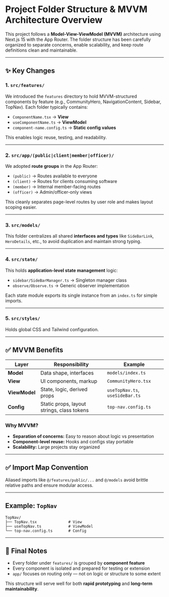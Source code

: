 # Project Folder Structure & MVVM Architecture Overview

This project follows a **Model-View-ViewModel (MVVM)** architecture using Next.js 15 with the App Router. The folder structure has been carefully organized to separate concerns, enable scalability, and keep route definitions clean and maintainable.

---

## ✨ Key Changes

### 1. `src/features/`
We introduced the `features` directory to hold MVVM-structured components by feature (e.g., CommunityHero, NavigationContent, Sidebar, TopNav). Each folder typically contains:

- `ComponentName.tsx` → **View**
- `useComponentName.ts` → **ViewModel**
- `component-name.config.ts` → **Static config values**

This enables logic reuse, testing, and readability.

---

### 2. `src/app/(public|client|member|officer)/`
We adopted **route groups** in the App Router:

- `(public)` → Routes available to everyone
- `(client)` → Routes for clients consuming software
- `(member)` → Internal member-facing routes
- `(officer)` → Admin/officer-only views

This cleanly separates page-level routes by user role and makes layout scoping easier.

---

### 3. `src/models/`
This folder centralizes all shared **interfaces and types** like `SideBarLink`, `HeroDetails`, etc., to avoid duplication and maintain strong typing.

---

### 4. `src/state/`
This holds **application-level state management** logic:

- `sidebar/SideBarManager.ts` → Singleton manager class
- `observe/Observe.ts` → Generic observer implementation

Each state module exports its single instance from an `index.ts` for simple imports.

---

### 5. `src/styles/`
Holds global CSS and Tailwind configuration.

---

## ✅ MVVM Benefits

| Layer       | Responsibility                              | Example                         |
|-------------|----------------------------------------------|----------------------------------|
| **Model**   | Data shape, interfaces                       | `models/index.ts`               |
| **View**    | UI components, markup                        | `CommunityHero.tsx`             |
| **ViewModel** | State, logic, derived props                 | `useTopNav.ts`, `useSideBar.ts` |
| **Config**  | Static props, layout strings, class tokens   | `top-nav.config.ts`             |

### Why MVVM?
- **Separation of concerns:** Easy to reason about logic vs presentation
- **Component-level reuse:** Hooks and configs stay portable
- **Scalability:** Large projects stay organized

---

## ✅ Import Map Convention

Aliased imports like `@/features/public/...` and `@/models` avoid brittle relative paths and ensure modular access.

---

## Example: `TopNav`

```
TopNav/
├── TopNav.tsx              # View
├── useTopNav.ts            # ViewModel
└── top-nav.config.ts       # Config
```

---

## 🧩 Final Notes

- Every folder under `features/` is grouped by **component feature**
- Every component is isolated and prepared for testing or extension
- `app/` focuses on routing only — not on logic or structure to some extent

This structure will serve well for both **rapid prototyping** and **long-term maintainability**.